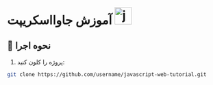 # آموزش جاوااسکریپت   <img src="https://cdn.jsdelivr.net/gh/devicons/devicon/icons/javascript/javascript-original.svg" height="40" alt="javascript logo"  />




## 🚀 نحوه اجرا

1. پروژه را کلون کنید:
```bash
git clone https://github.com/username/javascript-web-tutorial.git
